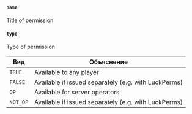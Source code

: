 #### `name`

Title of permission

#### `type`

Type of permission

| Вид      | Объяснение                                                   |
|----------|--------------------------------------------------------------|
| `TRUE`   | Available to any player                                      |
| `FALSE`  | Available if issued separately (e.g. with LuckPerms)         |
| `OP`     | Available for server operators                               |
| `NOT_OP` | Available if issued separately (e.g. with LuckPerms)         |
